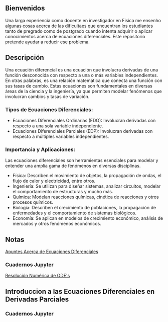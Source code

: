 



## Bienvenidos

Una larga experiencia como docente en investigador en Fisica me ensenho algunas cosas acerca de las dificultaes que encuentran los estudiantes tanto de pregrado como de postgrado cuando intenta adquirir o aplicar conocimientos acerca de ecuaciones diferenciales. Este repositorio pretende ayudar a reducir ese problema.

## Descripción

Una ecuación diferencial es una ecuación que involucra derivadas de una función desconocida con respecto a una o más variables independientes. En otras palabras, es una relación matemática que conecta una función con sus tasas de cambio. Estas ecuaciones son fundamentales en diversas áreas de la ciencia y la ingeniería, ya que permiten modelar fenómenos que involucran cambios y tasas de variación.

### Tipos de Ecuaciones Diferenciales:

* Ecuaciones Diferenciales Ordinarias (EDO): Involucran derivadas con respecto a una sola variable independiente.
* Ecuaciones Diferenciales Parciales (EDP): Involucran derivadas con respecto a múltiples variables independientes. 

### Importancia y Aplicaciones:

Las ecuaciones diferenciales son herramientas esenciales para modelar y entender una amplia gama de fenómenos en diversas disciplinas. 

* Física: Describen el movimiento de objetos, la propagación de ondas, el flujo de calor y electricidad, entre otros. 
* Ingeniería: Se utilizan para diseñar sistemas, analizar circuitos, modelar el comportamiento de estructuras y mucho más. 
* Química: Modelan reacciones químicas, cinética de reacciones y otros procesos químicos. 
* Biología: Describen el crecimiento de poblaciones, la propagación de enfermedades y el comportamiento de sistemas biológicos. 
* Economía: Se aplican en modelos de crecimiento económico, análisis de mercados y otros fenómenos económicos. 


## Notas

[Apuntes Acerca de Ecuaciones Diferenciales](Notas/Notas_Acerca_de_Ecuaciones_Diferenciales.pdf)


### Cuadernos Jupyter

[Resolución Numérica de ODE's](Cuadernos_Jupyter/Sol_Num_de_EDO.ipynb)


## Introduccion a las Ecuaciones Diferenciales en Derivadas Parciales

### Cuadernos Jupyter
